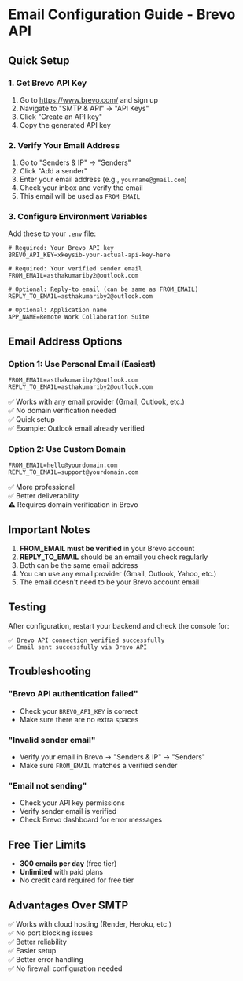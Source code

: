 # Email Configuration Guide - Brevo API

## Quick Setup

### 1. Get Brevo API Key
1. Go to https://www.brevo.com/ and sign up
2. Navigate to "SMTP & API" → "API Keys"
3. Click "Create an API key"
4. Copy the generated API key

### 2. Verify Your Email Address
1. Go to "Senders & IP" → "Senders"
2. Click "Add a sender"
3. Enter your email address (e.g., `yourname@gmail.com`)
4. Check your inbox and verify the email
5. This email will be used as `FROM_EMAIL`

### 3. Configure Environment Variables

Add these to your `.env` file:

```env
# Required: Your Brevo API key
BREVO_API_KEY=xkeysib-your-actual-api-key-here

# Required: Your verified sender email
FROM_EMAIL=asthakumariby2@outlook.com

# Optional: Reply-to email (can be same as FROM_EMAIL)
REPLY_TO_EMAIL=asthakumariby2@outlook.com

# Optional: Application name
APP_NAME=Remote Work Collaboration Suite
```

## Email Address Options

### Option 1: Use Personal Email (Easiest)
```env
FROM_EMAIL=asthakumariby2@outlook.com
REPLY_TO_EMAIL=asthakumariby2@outlook.com
```
✅ Works with any email provider (Gmail, Outlook, etc.)  
✅ No domain verification needed  
✅ Quick setup  
✅ Example: Outlook email already verified

### Option 2: Use Custom Domain
```env
FROM_EMAIL=hello@yourdomain.com
REPLY_TO_EMAIL=support@yourdomain.com
```
✅ More professional  
✅ Better deliverability  
⚠️ Requires domain verification in Brevo

## Important Notes

1. **FROM_EMAIL must be verified** in your Brevo account
2. **REPLY_TO_EMAIL** should be an email you check regularly
3. Both can be the same email address
4. You can use any email provider (Gmail, Outlook, Yahoo, etc.)
5. The email doesn't need to be your Brevo account email

## Testing

After configuration, restart your backend and check the console for:
```
✅ Brevo API connection verified successfully
✅ Email sent successfully via Brevo API
```

## Troubleshooting

### "Brevo API authentication failed"
- Check your `BREVO_API_KEY` is correct
- Make sure there are no extra spaces

### "Invalid sender email"
- Verify your email in Brevo → "Senders & IP" → "Senders"
- Make sure `FROM_EMAIL` matches a verified sender

### "Email not sending"
- Check your API key permissions
- Verify sender email is verified
- Check Brevo dashboard for error messages

## Free Tier Limits

- **300 emails per day** (free tier)
- **Unlimited** with paid plans
- No credit card required for free tier

## Advantages Over SMTP

✅ Works with cloud hosting (Render, Heroku, etc.)  
✅ No port blocking issues  
✅ Better reliability  
✅ Easier setup  
✅ Better error handling  
✅ No firewall configuration needed


